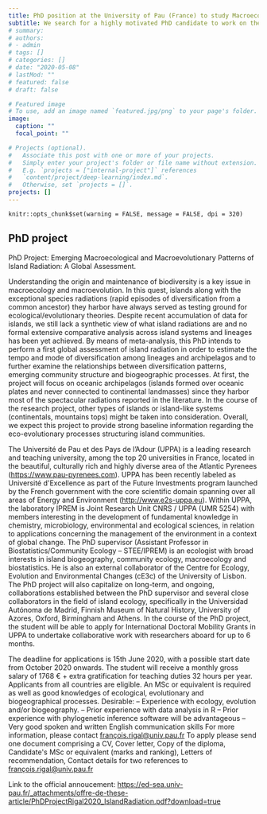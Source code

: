 ```yaml
---
title: PhD position at the University of Pau (France) to study Macroecological and Macroevolutionary Patterns of Island Radiation 
subtitle: We search for a highly motivated PhD candidate to work on the global macroecological/macroevolutionary patterns of island radiation
# summary: 
# authors:
# - admin
# tags: []
# categories: []
# date: "2020-05-08"
# lastMod: ""
# featured: false
# draft: false

# Featured image
# To use, add an image named `featured.jpg/png` to your page's folder. 
image:
  caption: ""
  focal_point: ""

# Projects (optional).
#   Associate this post with one or more of your projects.
#   Simply enter your project's folder or file name without extension.
#   E.g. `projects = ["internal-project"]` references 
#   `content/project/deep-learning/index.md`.
#   Otherwise, set `projects = []`.
projects: []
---
```


```{r setup, include=FALSE}
knitr::opts_chunk$set(warning = FALSE, message = FALSE, dpi = 320)
```


## PhD project

PhD Project: Emerging Macroecological and Macroevolutionary Patterns of Island Radiation: A Global Assessment.

Understanding the origin and maintenance of biodiversity is a key issue in macroecology and macroevolution. In this quest, islands along with the exceptional species radiations (rapid episodes of diversification from a common ancestor) they harbor have always served as testing ground for ecological/evolutionary theories. Despite recent accumulation of data for islands, we still lack a synthetic view of what island radiations are and no formal extensive comparative analysis across island systems and lineages has been yet achieved. By means of meta-analysis, this PhD intends to perform a first global assessment of island radiation in order to estimate the tempo and mode of diversification among lineages and archipelagos and to further examine the relationships between diversification patterns, emerging community structure and biogeographic processes. At first, the project will focus on oceanic archipelagos (islands formed over oceanic plates and never connected to continental landmasses) since they harbor most of the spectacular radiations reported in the literature. In the course of the research project, other types of islands or island-like systems (continentals, mountains tops) might be taken into consideration. Overall, we expect this project to provide strong baseline information regarding the eco-evolutionary processes structuring island communities.

The Université de Pau et des Pays de l’Adour (UPPA) is a leading research and teaching university, among the top 20 universities in France, located in the beautiful, culturally rich and highly diverse area of the Atlantic Pyrenees (https://www.pau-pyrenees.com). UPPA has been recently labeled as Université d'Excellence as part of the Future Investments program launched by the French government with the core scientific domain spanning over all areas of Energy and Environment (http://www.e2s-uppa.eu). Within UPPA, the laboratory IPREM is Joint Research Unit CNRS / UPPA (UMR 5254) with members interesting in the development of fundamental knowledge in chemistry, microbiology, environmental and ecological sciences, in relation to applications concerning the management of the environment in a context of global change. The PhD supervisor (Assistant Professor in Biostatistics/Community Ecology – STEE/IPREM) is an ecologist with broad interests in island biogeography, community ecology, macroecology and biostatistics. He is also an external collaborator of the Centre for Ecology, Evolution and Environmental Changes (cE3c) of the University of Lisbon. The PhD project will also capitalize on long-term, and ongoing, collaborations established between the PhD supervisor and several close collaborators in the field of island ecology, specifically in the Universidad Autónoma de Madrid, Finnish Museum of Natural History, University of Azores, Oxford, Birmingham and Athens. In the course of the PhD project, the student will be able to apply for International Doctoral Mobility Grants in UPPA to undertake collaborative work with researchers aboard for up to 6 months.

The deadline for applications is 15th June 2020, with a possible start date from October 2020 onwards. The student will receive a monthly gross salary of 1768 € + extra gratification for teaching duties 32 hours per year. Applicants from all countries are eligible. An MSc or equivalent is required as well as good knowledges of ecological, evolutionary and biogeographical processes.
Desirable:
– Experience with ecology, evolution and/or biogeography.
– Prior experience with data analysis in R
– Prior experience with phylogenetic inference software will be advantageous
– Very good spoken and written English communication skills
For more information, please contact françois.rigal@univ.pau.fr
To apply please send one document comprising a CV, Cover letter, Copy of the diploma, Candidate's MSc or equivalent (marks and ranking), Letters of recommendation, Contact details for two references to françois.rigal@univ.pau.fr

Link to the official annoucement: https://ed-sea.univ-pau.fr/_attachments/offre-de-these-article/PhDProjectRigal2020_IslandRadiation.pdf?download=true







